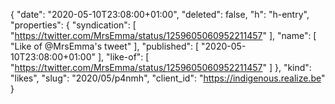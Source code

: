 {
  "date": "2020-05-10T23:08:00+01:00",
  "deleted": false,
  "h": "h-entry",
  "properties": {
    "syndication": [
      "https://twitter.com/MrsEmma/status/1259605060952211457"
    ],
    "name": [
      "Like of @MrsEmma's tweet"
    ],
    "published": [
      "2020-05-10T23:08:00+01:00"
    ],
    "like-of": [
      "https://twitter.com/MrsEmma/status/1259605060952211457"
    ]
  },
  "kind": "likes",
  "slug": "2020/05/p4nmh",
  "client_id": "https://indigenous.realize.be"
}
